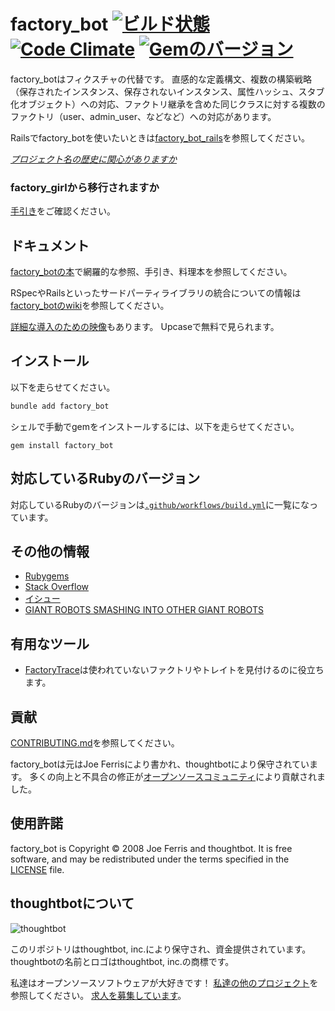 # factory_bot [![ビルド状態][ci-image]][ci] [![Code Climate][grade-image]][grade] [![Gemのバージョン][version-image]][version]

factory_botはフィクスチャの代替です。
直感的な定義構文、複数の構築戦略（保存されたインスタンス、保存されないインスタンス、属性ハッシュ、スタブ化オブジェクト）への対応、ファクトリ継承を含めた同じクラスに対する複数のファクトリ（user、admin_user、などなど）への対応があります。

Railsでfactory_botを使いたいときは[factory_bot_rails](https://github.com/thoughtbot/factory_bot_rails)を参照してください。

_[プロジェクト名の歴史に関心がありますか][NAME]_


### factory\_girlから移行されますか

[手引き](https://github.com/thoughtbot/factory_bot/blob/4-9-0-stable/UPGRADE_FROM_FACTORY_GIRL.md)をご確認ください。


ドキュメント
------

[factory_botの本][the factory_bot book]で網羅的な参照、手引き、料理本を参照してください。

RSpecやRailsといったサードパーティライブラリの統合についての情報は[factory_botのwiki][the factory_bot
wiki]を参照してください。

[詳細な導入のための映像][a detailed introductory video]もあります。
Upcaseで無料で見られます。

[a detailed introductory video]: https://upcase.com/videos/factory-bot?utm_source=github&utm_medium=open-source&utm_campaign=factory-girl
[the factory_bot book]: https://thoughtbot.github.io/factory_bot
[the factory_bot wiki]: https://github.com/thoughtbot/factory_bot/wiki

インストール
--------

以下を走らせてください。

```ruby
bundle add factory_bot
```

シェルで手動でgemをインストールするには、以下を走らせてください。

```shell
gem install factory_bot
```

対応しているRubyのバージョン
----------------

対応しているRubyのバージョンは[`.github/workflows/build.yml`](https://github.com/thoughtbot/factory_bot/blob/main/.github/workflows/build.yml)に一覧になっています。

その他の情報
------

* [Rubygems](https://rubygems.org/gems/factory_bot)
* [Stack Overflow](https://stackoverflow.com/questions/tagged/factory-bot)
* [イシュー](https://github.com/thoughtbot/factory_bot/issues)
* [GIANT ROBOTS SMASHING INTO OTHER GIANT
  ROBOTS](https://robots.thoughtbot.com/)

[GETTING_STARTED]: https://github.com/thoughtbot/factory_bot/blob/main/GETTING_STARTED.md
[NAME]: https://github.com/thoughtbot/factory_bot/blob/main/NAME.md

有用なツール
------

* [FactoryTrace](https://github.com/djezzzl/factory_trace)は使われていないファクトリやトレイトを見付けるのに役立ちます。

貢献
--

[CONTRIBUTING.md](https://github.com/thoughtbot/factory_bot/blob/main/CONTRIBUTING.md)を参照してください。

factory_botは元はJoe Ferrisにより書かれ、thoughtbotにより保守されています。
多くの向上と不具合の修正が[オープンソースコミュニティ](https://github.com/thoughtbot/factory_bot/graphs/contributors)により貢献されました。

使用許諾
----

factory_bot is Copyright © 2008 Joe Ferris and thoughtbot. It is free
software, and may be redistributed under the terms specified in the
[LICENSE] file.

[LICENSE]: https://github.com/thoughtbot/factory_bot/blob/main/LICENSE

<!-- START /templates/footer.md -->
## thoughtbotについて

![thoughtbot](https://thoughtbot.com/thoughtbot-logo-for-readmes.svg)

このリポジトリはthoughtbot, inc.により保守され、資金提供されています。
thoughtbotの名前とロゴはthoughtbot, inc.の商標です。

私達はオープンソースソフトウェアが大好きです！
[私達の他のプロジェクト][community]を参照してください。
[求人を募集しています][hire]。

[community]: https://thoughtbot.com/community?utm_source=github
[hire]: https://thoughtbot.com/hire-us?utm_source=github


<!-- END /templates/footer.md -->

[ci-image]: https://github.com/thoughtbot/factory_bot/actions/workflows/build.yml/badge.svg?branch=main
[ci]: https://github.com/thoughtbot/factory_bot/actions?query=workflow%3ABuild+branch%3Amain
[grade-image]: https://codeclimate.com/github/thoughtbot/factory_bot/badges/gpa.svg
[grade]: https://codeclimate.com/github/thoughtbot/factory_bot
[version-image]: https://badge.fury.io/rb/factory_bot.svg
[version]: https://badge.fury.io/rb/factory_bot
[hound-badge-image]: https://img.shields.io/badge/Reviewed_by-Hound-8E64B0.svg
[hound]: https://houndci.com
